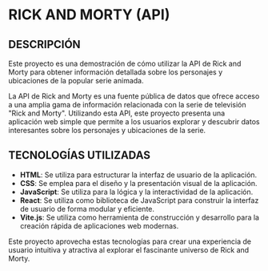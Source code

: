 
# RICK AND MORTY (API)

## DESCRIPCIÓN

Este proyecto es una demostración de cómo utilizar la API de Rick and Morty para obtener información detallada sobre los personajes y ubicaciones de la popular serie animada.

La API de Rick and Morty es una fuente pública de datos que ofrece acceso a una amplia gama de información relacionada con la serie de televisión "Rick and Morty". Utilizando esta API, este proyecto presenta una aplicación web simple que permite a los usuarios explorar y descubrir datos interesantes sobre los personajes y ubicaciones de la serie.

## TECNOLOGÍAS UTILIZADAS

- **HTML**: Se utiliza para estructurar la interfaz de usuario de la aplicación.
- **CSS**: Se emplea para el diseño y la presentación visual de la aplicación.
- **JavaScript**: Se utiliza para la lógica y la interactividad de la aplicación.
- **React**: Se utiliza como biblioteca de JavaScript para construir la interfaz de usuario de forma modular y eficiente.
- **Vite.js**: Se utiliza como herramienta de construcción y desarrollo para la creación rápida de aplicaciones web modernas.

Este proyecto aprovecha estas tecnologías para crear una experiencia de usuario intuitiva y atractiva al explorar el fascinante universo de Rick and Morty.
